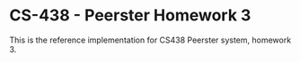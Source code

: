 # CS-438 - Peerster Homework 3

This is the reference implementation for CS438 Peerster system, homework 3.
 
